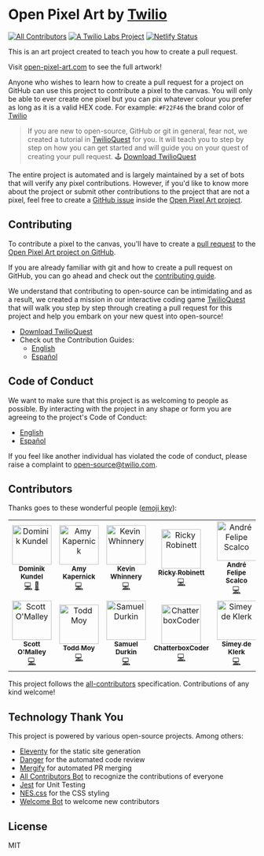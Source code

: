 # Open Pixel Art by [Twilio](https://www.twilio.com)

[![All Contributors](https://img.shields.io/badge/all_contributors-12-orange.svg?style=flat-square)](#contributors) [![A Twilio Labs Project](https://img.shields.io/static/v1?label=&message=Twilio-Labs&color=F22F46&labelColor=0D122B&logo=twilio&style=flat-square)](https://www.twilio.com/labs) [![Netlify Status](https://api.netlify.com/api/v1/badges/611ac0f9-4ae9-48a2-9769-26c32cb5f9e8/deploy-status)](https://app.netlify.com/sites/pixel-project-dev/deploys)

This is an art project created to teach you how to create a pull request.

Visit [open-pixel-art.com](https://open-pixel-art.com) to see the full artwork!

Anyone who wishes to learn how to create a pull request for a project on GitHub can use this project to contribute a pixel to the canvas. You will only be able to ever create one pixel but you can pix whatever colour you prefer as long as it is a valid HEX code. For example: `#F22F46` the brand color of [Twilio](https://www.twilio.com)

> If you are new to open-source, GitHub or git in general, fear not, we created a tutorial in [TwilioQuest](https://www.twilio.com/quest) for you. It will teach you to step by step on how you can get started and will guide you on your quest of creating your pull request.
> 🕹 [Download TwilioQuest](https://www.twilio.com/quest/download)

The entire project is automated and is largely maintained by a set of bots that will verify any pixel contributions. However, if you'd like to know more about the project or submit other contributions to the project that are not a pixel, feel free to create a [GitHub issue](https://github.com/twilio-labs/open-pixel-art/issues) inside the [Open Pixel Art project](https://github.com/twilio-labs/open-pixel-art).

## Contributing

To contribute a pixel to the canvas, you'll have to create a [pull request](https://opensource.guide/how-to-contribute/#opening-a-pull-request) to the [Open Pixel Art project on GitHub](https://github.com/twilio-labs/open-pixel-art).

If you are already familiar with git and how to create a pull request on GitHub, you can go ahead and check out the [contributing guide](CONTRIBUTING.md).

We understand that contributing to open-source can be intimidating and as a result, we created a mission in our interactive coding game [TwilioQuest](https://www.twilio.com/quest) that will walk you step by step through creating a pull request for this project and help you embark on your new quest into open-source!

- [Download TwilioQuest](https://www.twilio.com/quest/download)
- Check out the Contribution Guides:
  - [English](CONTRIBUTING.md)
  - [Español](docs/es/CONTRIBUTING.md)

## Code of Conduct

We want to make sure that this project is as welcoming to people as possible. By interacting with the project in any shape or form you are agreeing to the project's Code of Conduct:

- [English](CODE_OF_CONDUCT.md)
- [Español](docs/es/CODE_OF_CONDUCT.md)

If you feel like another individual has violated the code of conduct, please raise a complaint to [open-source@twilio.com](mailto:open-source@twilio.com).

## Contributors

Thanks goes to these wonderful people ([emoji key](https://allcontributors.org/docs/en/emoji-key)):

<!-- ALL-CONTRIBUTORS-LIST:START - Do not remove or modify this section -->
<!-- prettier-ignore -->
<table>
  <tr>
    <td align="center"><a href="https://dkundel.com"><img src="https://avatars3.githubusercontent.com/u/1505101?v=4" width="80px;" alt="Dominik Kundel"/><br /><sub><b>Dominik Kundel</b></sub></a><br /><a href="https://github.com/twilio-labs/open-pixel-art/commits?author=dkundel" title="Code">💻</a> <a href="#ideas-dkundel" title="Ideas, Planning, & Feedback">🤔</a></td>
    <td align="center"><a href="https://aimhigherwebdesign.com.au"><img src="https://avatars2.githubusercontent.com/u/15953185?v=4" width="80px;" alt="Amy Kapernick"/><br /><sub><b>Amy Kapernick</b></sub></a><br /><a href="https://github.com/twilio-labs/open-pixel-art/commits?author=amykapernick" title="Code">💻</a></td>
    <td align="center"><a href="https://github.com/kwhinnery"><img src="https://avatars3.githubusercontent.com/u/29193?v=4" width="80px;" alt="Kevin Whinnery"/><br /><sub><b>Kevin Whinnery</b></sub></a><br /><a href="https://github.com/twilio-labs/open-pixel-art/commits?author=kwhinnery" title="Code">💻</a></td>
    <td align="center"><a href="http://rickyrobinett.com"><img src="https://avatars3.githubusercontent.com/u/838096?v=4" width="80px;" alt="Ricky Robinett"/><br /><sub><b>Ricky Robinett</b></sub></a><br /><a href="https://github.com/twilio-labs/open-pixel-art/commits?author=rickyrobinett" title="Code">💻</a></td>
    <td align="center"><a href="https://github.com/andrescalco"><img src="https://avatars1.githubusercontent.com/u/10577705?v=4" width="80px;" alt="André Felipe Scalco"/><br /><sub><b>André Felipe Scalco</b></sub></a><br /><a href="https://github.com/twilio-labs/open-pixel-art/commits?author=andrescalco" title="Code">💻</a></td>
    <td align="center"><a href="https://gustiaux.com"><img src="https://avatars0.githubusercontent.com/u/26365722?v=4" width="80px;" alt="Teddy Gustiaux"/><br /><sub><b>Teddy Gustiaux</b></sub></a><br /><a href="https://github.com/twilio-labs/open-pixel-art/commits?author=teddy-gustiaux" title="Code">💻</a></td>
    <td align="center"><a href="https://github.com/AidanJSmith"><img src="https://avatars3.githubusercontent.com/u/26717362?v=4" width="80px;" alt="Aidan Smith"/><br /><sub><b>Aidan Smith</b></sub></a><br /><a href="https://github.com/twilio-labs/open-pixel-art/commits?author=AidanJSmith" title="Code">💻</a></td>
  </tr>
  <tr>
    <td align="center"><a href="https://github.com/TheHandsomeCoder"><img src="https://avatars0.githubusercontent.com/u/1569604?v=4" width="80px;" alt="Scott O'Malley"/><br /><sub><b>Scott O'Malley</b></sub></a><br /><a href="https://github.com/twilio-labs/open-pixel-art/commits?author=TheHandsomeCoder" title="Code">💻</a></td>
    <td align="center"><a href="http://www.toddmoy.com"><img src="https://avatars2.githubusercontent.com/u/22126?v=4" width="80px;" alt="Todd Moy"/><br /><sub><b>Todd Moy</b></sub></a><br /><a href="https://github.com/twilio-labs/open-pixel-art/commits?author=toddmoy" title="Code">💻</a></td>
    <td align="center"><a href="http://www.samueldurkin.com"><img src="https://avatars3.githubusercontent.com/u/6232253?v=4" width="80px;" alt="Samuel Durkin"/><br /><sub><b>Samuel Durkin</b></sub></a><br /><a href="https://github.com/twilio-labs/open-pixel-art/commits?author=FailedSitcom" title="Code">💻</a></td>
    <td align="center"><a href="https://github.com/nokenwa"><img src="https://avatars2.githubusercontent.com/u/23080261?v=4" width="80px;" alt="ChatterboxCoder"/><br /><sub><b>ChatterboxCoder</b></sub></a><br /><a href="https://github.com/twilio-labs/open-pixel-art/commits?author=nokenwa" title="Code">💻</a></td>
    <td align="center"><a href="https://github.com/simeydk"><img src="https://avatars0.githubusercontent.com/u/13088589?v=4" width="80px;" alt="Simey de Klerk"/><br /><sub><b>Simey de Klerk</b></sub></a><br /><a href="https://github.com/twilio-labs/open-pixel-art/commits?author=simeydk" title="Code">💻</a></td>
  </tr>
</table>

<!-- ALL-CONTRIBUTORS-LIST: END -->

This project follows the [all-contributors](https://github.com/all-contributors/all-contributors) specification. Contributions of any kind welcome!

## Technology Thank You

This project is powered by various open-source projects. Among others:

- [Eleventy](https://www.11ty.io/) for the static site generation
- [Danger](https://danger.systems/js/) for the automated code review
- [Mergify](https://github.com/mergifyio) for automated PR merging
- [All Contributors Bot](https://github.com/all-contributors/all-contributors-bot) to recognize the contributions of everyone
- [Jest](https://jestjs.io/) for Unit Testing
- [NES.css](https://nostalgic-css.github.io/NES.css/) for the CSS styling
- [Welcome Bot](https://github.com/behaviorbot/welcome) to welcome new contributors

## License

MIT
